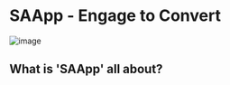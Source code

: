 # SAApp - Engage to Convert

![image](https://user-images.githubusercontent.com/91619206/192979810-d3fe2837-110f-45ed-aeb3-b7648a7d388d.png)

## What is 'SAApp' all about?
